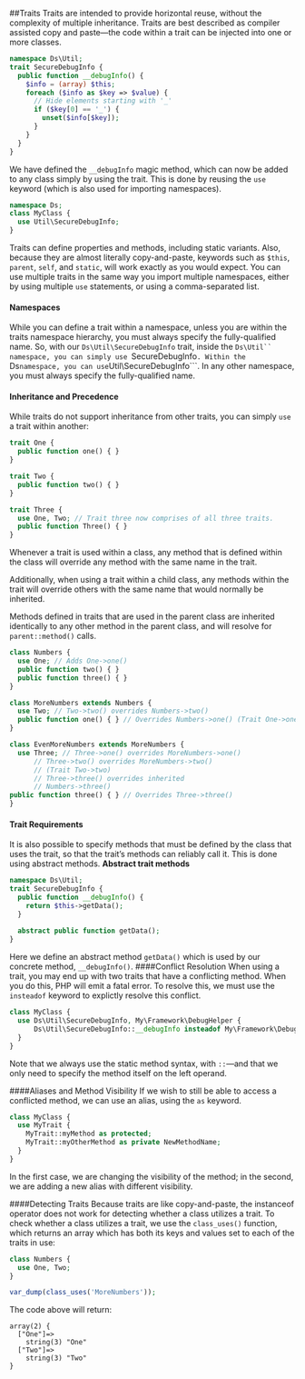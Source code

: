 ##Traits
Traits are intended to provide horizontal reuse, without the complexity of multiple inheritance. Traits are best described as compiler assisted copy and paste—the code within a trait can be injected into one or more classes.
```php
namespace Ds\Util;
trait SecureDebugInfo {
  public function __debugInfo() {
    $info = (array) $this;
    foreach ($info as $key => $value) {
      // Hide elements starting with '_'
      if ($key[0] == '_') {
        unset($info[$key]);
      }
    }
  }
}
```
We have defined the ```__debugInfo``` magic method, which can now be added to any class simply by using the trait. This is done by reusing the ```use``` keyword (which is also used for importing namespaces).
```php
namespace Ds;
class MyClass {
  use Util\SecureDebugInfo;
}
```
Traits can define properties and methods, including static variants. Also, because they are almost literally copy-and-paste, keywords such as ```$this```, ```parent```, ```self```, and ```static```, will work exactly as you would expect.
You can use multiple traits in the same way you import multiple namespaces, either by using multiple ```use``` statements, or using a comma-separated list.

#### Namespaces
While you can define a trait within a namespace, unless you are within the traits namespace hierarchy, you must always specify the fully-qualified name. So, with our ```Ds\Util\SecureDebugInfo``` trait, inside the ```Ds\Util`` namespace, you can simply use ```SecureDebugInfo```. Within the ```Ds``` namespace, you can use ```Util\SecureDebugInfo```. In any other namespace, you must always
specify the fully-qualified name.

#### Inheritance and Precedence
While traits do not support inheritance from other traits, you can simply ```use``` a trait within another:
```php
trait One {
  public function one() { }
}

trait Two {
  public function two() { }
}

trait Three {
  use One, Two; // Trait three now comprises of all three traits.
  public function Three() { }
}
```
Whenever a trait is used within a class, any method that is defined within the class will override any method with the same name in the trait.

Additionally, when using a trait within a child class, any methods within the trait will override others with the same name that would normally be inherited.

Methods defined in traits that are used in the parent class are inherited identically to any other method in the parent class, and will resolve for ```parent::method()``` calls.
```php
class Numbers {
  use One; // Adds One->one()
  public function two() { }
  public function three() { }
}

class MoreNumbers extends Numbers {
  use Two; // Two->two() overrides Numbers->two()
  public function one() { } // Overrides Numbers->one() (Trait One->one)
}

class EvenMoreNumbers extends MoreNumbers {
  use Three; // Three->one() overrides MoreNumbers->one()
      // Three->two() overrides MoreNumbers->two()
      // (Trait Two->two)
      // Three->three() overrides inherited
      // Numbers->three()
public function three() { } // Overrides Three->three()
}
```

#### Trait Requirements
It is also possible to specify methods that must be defined by the class that uses the trait, so that the trait’s methods can reliably call it. This is done using abstract methods.
**Abstract trait methods**
```php
namespace Ds\Util;
trait SecureDebugInfo {
  public function __debugInfo() {
    return $this->getData();
  }
  
  abstract public function getData();
}
```
Here we define an abstract method ```getData()``` which is used by our concrete method, ```__debugInfo()```.
####Conflict Resolution
When using a trait, you may end up with two traits that have a conflicting method. When you do this, PHP will emit a fatal error. To resolve this, we must use the ```insteadof``` keyword to explictly resolve this conflict.
```php
class MyClass {
  use Ds\Util\SecureDebugInfo, My\Framework\DebugHelper {
      Ds\Util\SecureDebugInfo::__debugInfo insteadof My\Framework\DebugHelper;
  }
}
```
Note that we always use the static method syntax, with ```::```—and that we only need to specify the method itself on the left operand.

####Aliases and Method Visibility
If we wish to still be able to access a conflicted method, we can use an alias, using the ```as``` keyword.
```php
class MyClass {
  use MyTrait {
    MyTrait::myMethod as protected;
    MyTrait::myOtherMethod as private NewMethodName;
  }
}
```
In the first case, we are changing the visibility of the method; in the second, we are adding a new alias with different visibility.

####Detecting Traits
Because traits are like copy-and-paste, the instanceof operator does not work for detecting whether a class utilizes a trait. To check whether a class utilizes a trait, we use the ```class_uses()``` function, which returns an array which has both its keys and
values set to each of the traits in use:
```php
class Numbers {
  use One, Two;
}

var_dump(class_uses('MoreNumbers'));
```
The code above will return:
```
array(2) {
  ["One"]=>
    string(3) "One"
  ["Two"]=>
    string(3) "Two"
}
```
